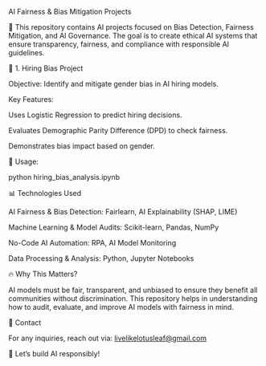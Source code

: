 AI Fairness & Bias Mitigation Projects

🚀 This repository contains AI projects focused on Bias Detection, Fairness Mitigation, and AI Governance. The goal is to create ethical AI systems that ensure transparency, fairness, and compliance with responsible AI guidelines.

📌 1. Hiring Bias Project

Objective: Identify and mitigate gender bias in AI hiring models.

Key Features:

Uses Logistic Regression to predict hiring decisions.

Evaluates Demographic Parity Difference (DPD) to check fairness.

Demonstrates bias impact based on gender.

📜 Usage:

python hiring_bias_analysis.ipynb


📊 Technologies Used

AI Fairness & Bias Detection: Fairlearn, AI Explainability (SHAP, LIME)

Machine Learning & Model Audits: Scikit-learn, Pandas, NumPy

No-Code AI Automation: RPA, AI Model Monitoring

Data Processing & Analysis: Python, Jupyter Notebooks

🔥 Why This Matters?

AI models must be fair, transparent, and unbiased to ensure they benefit all communities without discrimination. This repository helps in understanding how to audit, evaluate, and improve AI models with fairness in mind.

📩 Contact

For any inquiries, reach out via: livelikelotusleaf@gmail.com

🚀 Let’s build AI responsibly!

